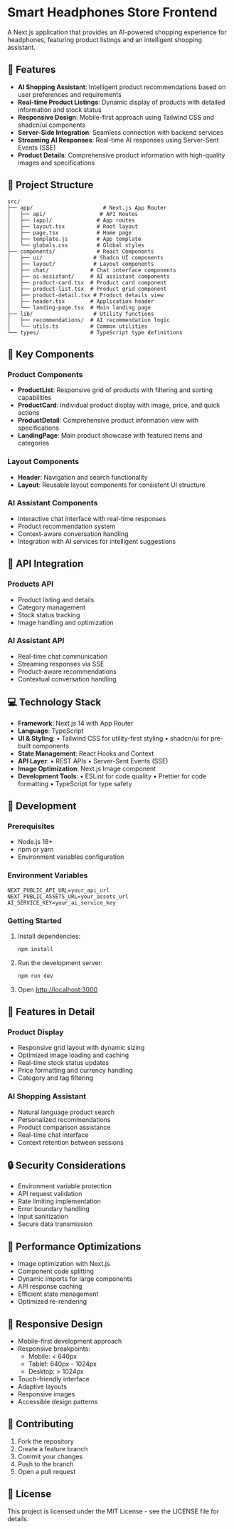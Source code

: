 # Smart Headphones Store Frontend

A Next.js application that provides an AI-powered shopping experience for headphones, featuring product listings and an intelligent shopping assistant.

## 🚀 Features

- **AI Shopping Assistant**: Intelligent product recommendations based on user preferences and requirements
- **Real-time Product Listings**: Dynamic display of products with detailed information and stock status
- **Responsive Design**: Mobile-first approach using Tailwind CSS and shadcn/ui components
- **Server-Side Integration**: Seamless connection with backend services
- **Streaming AI Responses**: Real-time AI responses using Server-Sent Events (SSE)
- **Product Details**: Comprehensive product information with high-quality images and specifications

## 📁 Project Structure

```
src/
├── app/                      # Next.js App Router
│   ├── api/                 # API Routes
│   ├── (app)/              # App routes
│   ├── layout.tsx          # Root layout
│   ├── page.tsx            # Home page
│   ├── template.js         # App template
│   └── globals.css         # Global styles
├── components/             # React Components
│   ├── ui/                # Shadcn UI components
│   ├── layout/            # Layout components
│   ├── chat/             # Chat interface components
│   ├── ai-assistant/     # AI assistant components
│   ├── product-card.tsx  # Product card component
│   ├── product-list.tsx  # Product grid component
│   ├── product-detail.tsx # Product details view
│   ├── header.tsx        # Application header
│   └── landing-page.tsx  # Main landing page
├── lib/                   # Utility functions
│   ├── recommendations/  # AI recommendation logic
│   └── utils.ts          # Common utilities
└── types/                # TypeScript type definitions
```

## 🧩 Key Components

### Product Components
- **ProductList**: Responsive grid of products with filtering and sorting capabilities
- **ProductCard**: Individual product display with image, price, and quick actions
- **ProductDetail**: Comprehensive product information view with specifications
- **LandingPage**: Main product showcase with featured items and categories

### Layout Components
- **Header**: Navigation and search functionality
- **Layout**: Reusable layout components for consistent UI structure

### AI Assistant Components
- Interactive chat interface with real-time responses
- Product recommendation system
- Context-aware conversation handling
- Integration with AI services for intelligent suggestions

## 🔌 API Integration

### Products API
- Product listing and details
- Category management
- Stock status tracking
- Image handling and optimization

### AI Assistant API
- Real-time chat communication
- Streaming responses via SSE
- Product-aware recommendations
- Contextual conversation handling

## 💻 Technology Stack

- **Framework**: Next.js 14 with App Router
- **Language**: TypeScript
- **UI & Styling**:
  • Tailwind CSS for utility-first styling
  • shadcn/ui for pre-built components
- **State Management**: React Hooks and Context
- **API Layer**:
  • REST APIs
  • Server-Sent Events (SSE)
- **Image Optimization**: Next.js Image component
- **Development Tools**:
  • ESLint for code quality
  • Prettier for code formatting
  • TypeScript for type safety

## 🔧 Development

### Prerequisites
- Node.js 18+
- npm or yarn
- Environment variables configuration

### Environment Variables
```env
NEXT_PUBLIC_API_URL=your_api_url
NEXT_PUBLIC_ASSETS_URL=your_assets_url
AI_SERVICE_KEY=your_ai_service_key
```

### Getting Started
1. Install dependencies:
   ```bash
   npm install
   ```

2. Run the development server:
   ```bash
   npm run dev
   ```

3. Open [http://localhost:3000](http://localhost:3000)

## 🎯 Features in Detail

### Product Display
- Responsive grid layout with dynamic sizing
- Optimized image loading and caching
- Real-time stock status updates
- Price formatting and currency handling
- Category and tag filtering

### AI Shopping Assistant
- Natural language product search
- Personalized recommendations
- Product comparison assistance
- Real-time chat interface
- Context retention between sessions

## 🔒 Security Considerations

- Environment variable protection
- API request validation
- Rate limiting implementation
- Error boundary handling
- Input sanitization
- Secure data transmission

## 🚀 Performance Optimizations

- Image optimization with Next.js
- Component code splitting
- Dynamic imports for large components
- API response caching
- Efficient state management
- Optimized re-rendering

## 📱 Responsive Design

- Mobile-first development approach
- Responsive breakpoints:
  - Mobile: < 640px
  - Tablet: 640px - 1024px
  - Desktop: > 1024px
- Touch-friendly interface
- Adaptive layouts
- Responsive images
- Accessible design patterns

## 🤝 Contributing

1. Fork the repository
2. Create a feature branch
3. Commit your changes
4. Push to the branch
5. Open a pull request

## 📄 License

This project is licensed under the MIT License - see the LICENSE file for details.
